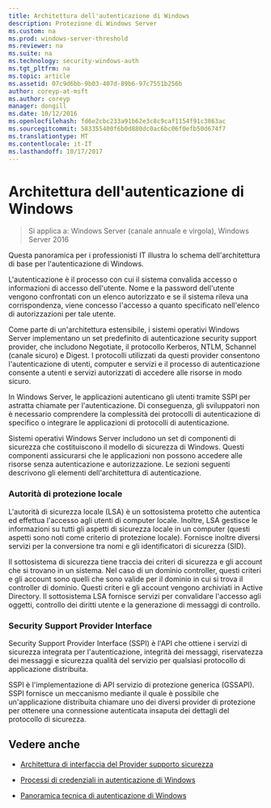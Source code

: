 ```yaml
---
title: Architettura dell'autenticazione di Windows
description: Protezione di Windows Server
ms.custom: na
ms.prod: windows-server-threshold
ms.reviewer: na
ms.suite: na
ms.technology: security-windows-auth
ms.tgt_pltfrm: na
ms.topic: article
ms.assetid: 07c9d6bb-9b03-407d-89b6-97c7551b256b
author: coreyp-at-msft
ms.author: coreyp
manager: dongill
ms.date: 10/12/2016
ms.openlocfilehash: fd6e2cbc233a91b62e3c8c9caf1154f91c3863ac
ms.sourcegitcommit: 583355400f6b0d880dc0ac6bc06f0efb50d674f7
ms.translationtype: MT
ms.contentlocale: it-IT
ms.lasthandoff: 10/17/2017
---
```

# <a name="windows-authentication-architecture"></a>Architettura dell'autenticazione di Windows

>Si applica a: Windows Server (canale annuale e virgola), Windows Server 2016

Questa panoramica per i professionisti IT illustra lo schema dell'architettura di base per l'autenticazione di Windows.

L'autenticazione è il processo con cui il sistema convalida accesso o informazioni di accesso dell'utente. Nome e la password dell'utente vengono confrontati con un elenco autorizzato e se il sistema rileva una corrispondenza, viene concesso l'accesso a quanto specificato nell'elenco di autorizzazioni per tale utente.

Come parte di un'architettura estensibile, i sistemi operativi Windows Server implementano un set predefinito di autenticazione security support provider, che includono Negotiate, il protocollo Kerberos, NTLM, Schannel (canale sicuro) e Digest. I protocolli utilizzati da questi provider consentono l'autenticazione di utenti, computer e servizi e il processo di autenticazione consente a utenti e servizi autorizzati di accedere alle risorse in modo sicuro.

In Windows Server, le applicazioni autenticano gli utenti tramite SSPI per astratta chiamate per l'autenticazione. Di conseguenza, gli sviluppatori non è necessario comprendere la complessità dei protocolli di autenticazione di specifico o integrare le applicazioni di protocolli di autenticazione.

Sistemi operativi Windows Server includono un set di componenti di sicurezza che costituiscono il modello di sicurezza di Windows. Questi componenti assicurarsi che le applicazioni non possono accedere alle risorse senza autenticazione e autorizzazione. Le sezioni seguenti descrivono gli elementi dell'architettura di autenticazione.

### <a name="local-security-authority"></a>Autorità di protezione locale
L'autorità di sicurezza locale (LSA) è un sottosistema protetto che autentica ed effettua l'accesso agli utenti di computer locale. Inoltre, LSA gestisce le informazioni su tutti gli aspetti di sicurezza locale in un computer (questi aspetti sono noti come criterio di protezione locale). Fornisce inoltre diversi servizi per la conversione tra nomi e gli identificatori di sicurezza (SID).

Il sottosistema di sicurezza tiene traccia dei criteri di sicurezza e gli account che si trovano in un sistema. Nel caso di un dominio controller, questi criteri e gli account sono quelli che sono valide per il dominio in cui si trova il controller di dominio. Questi criteri e gli account vengono archiviati in Active Directory. Il sottosistema LSA fornisce servizi per convalidare l'accesso agli oggetti, controllo dei diritti utente e la generazione di messaggi di controllo.

### <a name="security-support-provider-interface"></a>Security Support Provider Interface
Security Support Provider Interface (SSPI) è l'API che ottiene i servizi di sicurezza integrata per l'autenticazione, integrità dei messaggi, riservatezza dei messaggi e sicurezza qualità del servizio per qualsiasi protocollo di applicazione distribuita.

SSPI è l'implementazione di API servizio di protezione generica (GSSAPI). SSPI fornisce un meccanismo mediante il quale è possibile che un'applicazione distribuita chiamare uno dei diversi provider di protezione per ottenere una connessione autenticata insaputa dei dettagli del protocollo di sicurezza.

## <a name="see-also"></a>Vedere anche

-   [Architettura di interfaccia del Provider supporto sicurezza](security-support-provider-interface-architecture.md)

-   [Processi di credenziali in autenticazione di Windows](credentials-processes-in-windows-authentication.md)

-   [Panoramica tecnica di autenticazione di Windows](https://technet.microsoft.com/library/dn169029.aspx)


